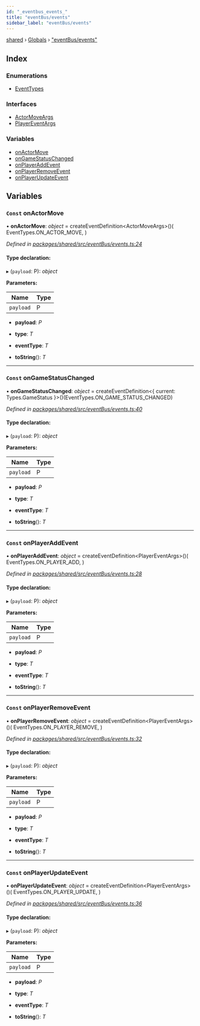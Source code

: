 ```yaml
---
id: "_eventbus_events_"
title: "eventBus/events"
sidebar_label: "eventBus/events"
---
```


[shared](../index.md) › [Globals](../globals.md) › ["eventBus/events"](_eventbus_events_.md)

## Index

### Enumerations

* [EventTypes](../enums/_eventbus_events_.eventtypes.md)

### Interfaces

* [ActorMoveArgs](../interfaces/_eventbus_events_.actormoveargs.md)
* [PlayerEventArgs](../interfaces/_eventbus_events_.playereventargs.md)

### Variables

* [onActorMove](_eventbus_events_.md#const-onactormove)
* [onGameStatusChanged](_eventbus_events_.md#const-ongamestatuschanged)
* [onPlayerAddEvent](_eventbus_events_.md#const-onplayeraddevent)
* [onPlayerRemoveEvent](_eventbus_events_.md#const-onplayerremoveevent)
* [onPlayerUpdateEvent](_eventbus_events_.md#const-onplayerupdateevent)

## Variables

### `Const` onActorMove

• **onActorMove**: *object* = createEventDefinition&lt;ActorMoveArgs&gt;()(
  EventTypes.ON_ACTOR_MOVE,
)

*Defined in [packages/shared/src/eventBus/events.ts:24](https://github.com/will-hart/pixatore/blob/dc2c2e8/packages/shared/src/eventBus/events.ts#L24)*

#### Type declaration:

▸ (`payload`: P): *object*

**Parameters:**

Name | Type |
------ | ------ |
`payload` | P |

* **payload**: *P*

* **type**: *T*

* **eventType**: *T*

* **toString**(): *T*

___

### `Const` onGameStatusChanged

• **onGameStatusChanged**: *object* = createEventDefinition&lt;{
  current: Types.GameStatus
}&gt;()(EventTypes.ON_GAME_STATUS_CHANGED)

*Defined in [packages/shared/src/eventBus/events.ts:40](https://github.com/will-hart/pixatore/blob/dc2c2e8/packages/shared/src/eventBus/events.ts#L40)*

#### Type declaration:

▸ (`payload`: P): *object*

**Parameters:**

Name | Type |
------ | ------ |
`payload` | P |

* **payload**: *P*

* **type**: *T*

* **eventType**: *T*

* **toString**(): *T*

___

### `Const` onPlayerAddEvent

• **onPlayerAddEvent**: *object* = createEventDefinition&lt;PlayerEventArgs&gt;()(
  EventTypes.ON_PLAYER_ADD,
)

*Defined in [packages/shared/src/eventBus/events.ts:28](https://github.com/will-hart/pixatore/blob/dc2c2e8/packages/shared/src/eventBus/events.ts#L28)*

#### Type declaration:

▸ (`payload`: P): *object*

**Parameters:**

Name | Type |
------ | ------ |
`payload` | P |

* **payload**: *P*

* **type**: *T*

* **eventType**: *T*

* **toString**(): *T*

___

### `Const` onPlayerRemoveEvent

• **onPlayerRemoveEvent**: *object* = createEventDefinition&lt;PlayerEventArgs&gt;()(
  EventTypes.ON_PLAYER_REMOVE,
)

*Defined in [packages/shared/src/eventBus/events.ts:32](https://github.com/will-hart/pixatore/blob/dc2c2e8/packages/shared/src/eventBus/events.ts#L32)*

#### Type declaration:

▸ (`payload`: P): *object*

**Parameters:**

Name | Type |
------ | ------ |
`payload` | P |

* **payload**: *P*

* **type**: *T*

* **eventType**: *T*

* **toString**(): *T*

___

### `Const` onPlayerUpdateEvent

• **onPlayerUpdateEvent**: *object* = createEventDefinition&lt;PlayerEventArgs&gt;()(
  EventTypes.ON_PLAYER_UPDATE,
)

*Defined in [packages/shared/src/eventBus/events.ts:36](https://github.com/will-hart/pixatore/blob/dc2c2e8/packages/shared/src/eventBus/events.ts#L36)*

#### Type declaration:

▸ (`payload`: P): *object*

**Parameters:**

Name | Type |
------ | ------ |
`payload` | P |

* **payload**: *P*

* **type**: *T*

* **eventType**: *T*

* **toString**(): *T*
